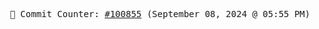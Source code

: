 <p align="center">
    <samp>
        📮 Commit Counter: <a href="https://github.com/Javascript-void0/Javascript-void0/commits/main">#100855</a> (September 08, 2024 @ 05:55 PM)
    </samp>
</p>